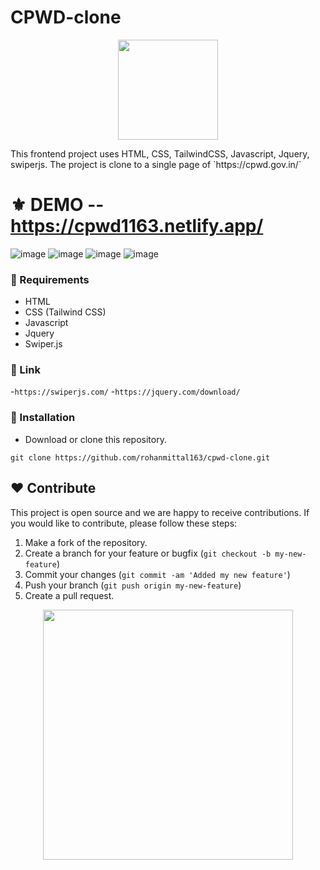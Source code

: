 # CPWD-clone
<p align="center">
  <img src="https://cdn-icons-png.flaticon.com/512/6715/6715901.png" width="160" />
</p>
This frontend project uses HTML, CSS, TailwindCSS, Javascript, Jquery, swiperjs. 
The project is clone to a single page of `https://cpwd.gov.in/`

# ⚜ DEMO -- https://cpwd1163.netlify.app/
![image](https://user-images.githubusercontent.com/97821844/213641954-97ea7e89-6b5f-4187-8eb7-6ccc1c1ae02a.png)
![image](https://user-images.githubusercontent.com/97821844/213642030-6b1251ec-9b74-4459-afe6-35235ad24027.png)
![image](https://user-images.githubusercontent.com/97821844/213642109-e961f4a2-a10e-4c24-bd85-331c8dbf9a6d.png)
![image](https://user-images.githubusercontent.com/97821844/213642199-5ccba4f9-b18d-45b6-92ac-be9791e2bf48.png)


### 📌 Requirements 

- HTML 
- CSS (Tailwind CSS)
- Javascript
- Jquery
- Swiper.js

### 📕 Link
-`https://swiperjs.com/`
-`https://jquery.com/download/`
### 🔰 Installation 

- Download or clone this repository.
```
git clone https://github.com/rohanmittal163/cpwd-clone.git
```
## ❤ Contribute
This project is open source and we are happy to receive contributions. If you would like to contribute, please follow these steps:

1. Make a fork of the repository.
2. Create a branch for your feature or bugfix (`git checkout -b my-new-feature`)
3. Commit your changes (`git commit -am 'Added my new feature'`)
4. Push your branch (`git push origin my-new-feature`)
5. Create a pull request.

<p align="center">
  <img src="https://user-images.githubusercontent.com/104341274/210186277-0d434bb0-80c0-43a9-b6b0-2e42e18c31a9.png" width="400" />
</p>
